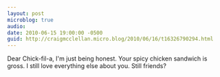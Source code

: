 ```yaml
---
layout: post
microblog: true
audio: 
date: 2010-06-15 19:00:00 -0500
guid: http://craigmcclellan.micro.blog/2010/06/16/t16326790294.html
---
```

Dear Chick-fil-a, I'm just being honest.  Your spicy chicken sandwich is gross.  I still love everything else about you.  Still friends?
